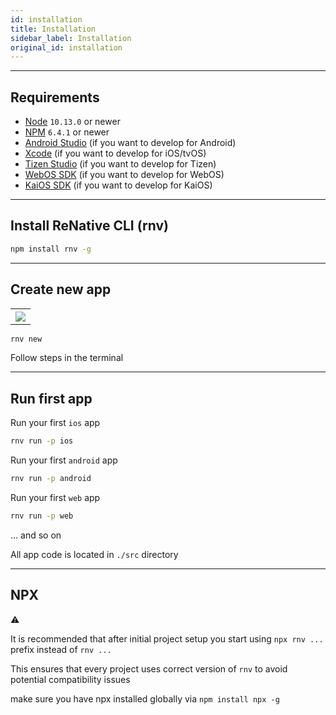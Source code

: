 ```yaml
---
id: installation
title: Installation
sidebar_label: Installation
original_id: installation
---
```


<!-- <img className="header-image" src="https://renative.org/img/ic_quickstart.png" width="50" height="50" /> -->

---
## Requirements

-   [Node](https://nodejs.org) `10.13.0` or newer
-   [NPM](https://npmjs.com/) `6.4.1` or newer
-   [Android Studio](https://developer.android.com/studio) (if you want to develop for Android)
-   [Xcode](https://developer.apple.com/xcode/) (if you want to develop for iOS/tvOS)
-   [Tizen Studio](https://developer.tizen.org/ko/development/tizen-studio/configurable-sdk) (if you want to develop for Tizen)
-   [WebOS SDK](http://webostv.developer.lge.com/sdk/installation/) (if you want to develop for WebOS)
-   [KaiOS SDK](https://developer.kaiostech.com) (if you want to develop for KaiOS)

---
## Install ReNative CLI (rnv)

```bash
npm install rnv -g
```

---
## Create new app

<table>
  <tr>
    <th>
    <img src="https://renative.org/img/cli_app_create1.gif" />
    </th>
  </tr>
</table>

```bash
rnv new
```

Follow steps in the terminal

---
## Run first app

Run your first `ios` app

```bash
rnv run -p ios
```

Run your first `android` app

```bash
rnv run -p android
```

Run your first `web` app

```bash
rnv run -p web
```

... and so on

All app code is located in `./src` directory

---
## NPX

⚠️

It is recommended that after initial project setup you start using `npx rnv ...` prefix instead of `rnv ...`

This ensures that every project uses correct version of `rnv` to avoid potential compatibility issues

make sure you have npx installed globally via `npm install npx -g`
